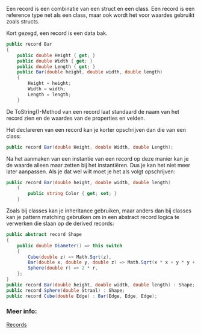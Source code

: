Een record is een combinatie van een struct en een class.
Een record is een reference type net als een class, maar ook wordt het voor waardes gebruikt zoals structs.

Kort gezegd, een record is een data bak.

```c#
public record Bar
{
    public double Height { get; }
    public double Width { get; }
    public double Length { get; }
    public Bar(double height, double width, double length)
    {
        Height = height;
        Width = width;
        Length = length;
    }

```
De ToString()-Method van een record laat standaard de naam van het record zien en de waardes van de properties en velden.

Het declareren van een record kan je korter opschrijven dan die van een class:
```c#
public record Bar(double Height, double Width, double Length);
```
Na het aanmaken van een instantie van een record op deze manier kan je de waarde alleen maar zetten bij het instantiëren. Dus je kan het niet meer later aanpassen. Als je dat wel wilt moet je het als volgt opschrijven:

```c#
public record Bar(double height, double width, double length)
    {
        public string Color { get; set; }
    }
```
Zoals bij classes kan je inheritance gebruiken, maar anders dan bij classes kan je pattern matching gebruiken om in een abstract record logica te verwerken die slaan op de derived records:

```c#
public abstract record Shape
{
    public double Diameter() => this switch
    {
        Cube(double z) => Math.Sqrt(z),
        Bar(double x, double y, double z) => Math.Sqrt(x * x + y * y + z * z),
        Sphere(double r) => 2 * r,
    };
}
public record Bar(double height, double width, double length) : Shape;
public record Sphere(double Straal) : Shape;
public record Cube(double Edge) : Bar(Edge, Edge, Edge);

```


### Meer info:

[Records](https://learn.microsoft.com/en-us/dotnet/csharp/language-reference/builtin-types/record)